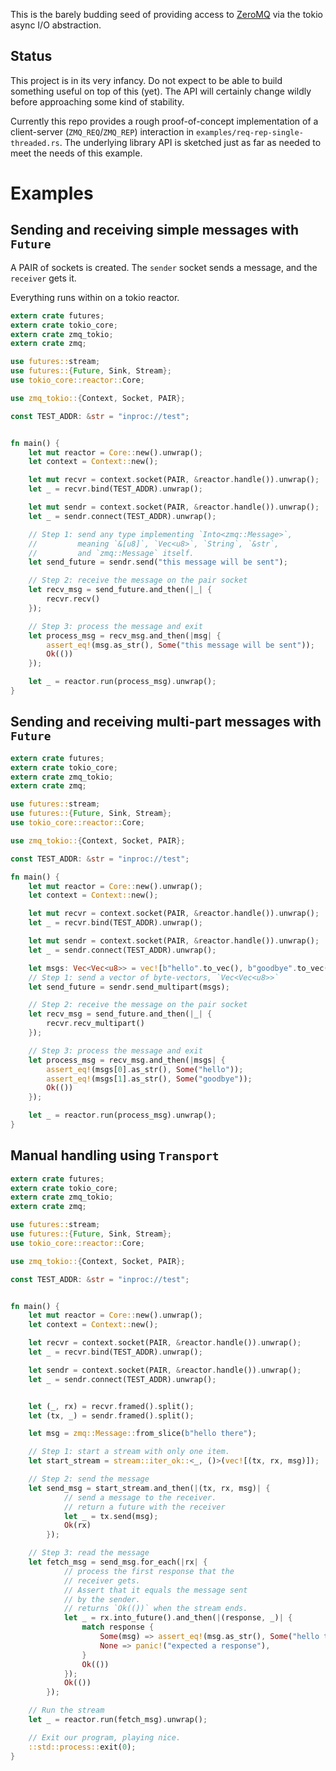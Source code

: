 This is the barely budding seed of providing access to
[ZeroMQ](http://zeromq.org/) via the tokio async I/O abstraction.

Status
------

This project is in its very infancy. Do not expect to be able to build
something useful on top of this (yet). The API will certainly change
wildly before approaching some kind of stability.

Currently this repo provides a rough proof-of-concept implementation
of a client-server (`ZMQ_REQ`/`ZMQ_REP`) interaction in
`examples/req-rep-single-threaded.rs`. The underlying library API is
sketched just as far as needed to meet the needs of this example.

# Examples

## Sending and receiving simple messages with `Future`

A PAIR of sockets is created. The `sender` socket sends
a message, and the `receiver` gets it.

Everything runs within on a tokio reactor.

```rust
extern crate futures;
extern crate tokio_core;
extern crate zmq_tokio;
extern crate zmq;

use futures::stream;
use futures::{Future, Sink, Stream};
use tokio_core::reactor::Core;

use zmq_tokio::{Context, Socket, PAIR};

const TEST_ADDR: &str = "inproc://test";


fn main() {
    let mut reactor = Core::new().unwrap();
    let context = Context::new();

    let mut recvr = context.socket(PAIR, &reactor.handle()).unwrap();
    let _ = recvr.bind(TEST_ADDR).unwrap();

    let mut sendr = context.socket(PAIR, &reactor.handle()).unwrap();
    let _ = sendr.connect(TEST_ADDR).unwrap();

    // Step 1: send any type implementing `Into<zmq::Message>`,
    //         meaning `&[u8]`, `Vec<u8>`, `String`, `&str`,
    //         and `zmq::Message` itself.
    let send_future = sendr.send("this message will be sent");

    // Step 2: receive the message on the pair socket
    let recv_msg = send_future.and_then(|_| {
        recvr.recv()
    });

    // Step 3: process the message and exit
    let process_msg = recv_msg.and_then(|msg| {
        assert_eq!(msg.as_str(), Some("this message will be sent"));
        Ok(())
    });

    let _ = reactor.run(process_msg).unwrap();
}
```

## Sending and receiving multi-part messages with `Future`

```rust
extern crate futures;
extern crate tokio_core;
extern crate zmq_tokio;
extern crate zmq;

use futures::stream;
use futures::{Future, Sink, Stream};
use tokio_core::reactor::Core;

use zmq_tokio::{Context, Socket, PAIR};

const TEST_ADDR: &str = "inproc://test";

fn main() {
    let mut reactor = Core::new().unwrap();
    let context = Context::new();

    let mut recvr = context.socket(PAIR, &reactor.handle()).unwrap();
    let _ = recvr.bind(TEST_ADDR).unwrap();

    let mut sendr = context.socket(PAIR, &reactor.handle()).unwrap();
    let _ = sendr.connect(TEST_ADDR).unwrap();

    let msgs: Vec<Vec<u8>> = vec![b"hello".to_vec(), b"goodbye".to_vec()];
    // Step 1: send a vector of byte-vectors, `Vec<Vec<u8>>`
    let send_future = sendr.send_multipart(msgs);

    // Step 2: receive the message on the pair socket
    let recv_msg = send_future.and_then(|_| {
        recvr.recv_multipart()
    });

    // Step 3: process the message and exit
    let process_msg = recv_msg.and_then(|msgs| {
        assert_eq!(msgs[0].as_str(), Some("hello"));
        assert_eq!(msgs[1].as_str(), Some("goodbye"));
        Ok(())
    });

    let _ = reactor.run(process_msg).unwrap();
}
```

## Manual handling using `Transport`

```rust
extern crate futures;
extern crate tokio_core;
extern crate zmq_tokio;
extern crate zmq;

use futures::stream;
use futures::{Future, Sink, Stream};
use tokio_core::reactor::Core;

use zmq_tokio::{Context, Socket, PAIR};

const TEST_ADDR: &str = "inproc://test";


fn main() {
    let mut reactor = Core::new().unwrap();
    let context = Context::new();

    let recvr = context.socket(PAIR, &reactor.handle()).unwrap();
    let _ = recvr.bind(TEST_ADDR).unwrap();

    let sendr = context.socket(PAIR, &reactor.handle()).unwrap();
    let _ = sendr.connect(TEST_ADDR).unwrap();


    let (_, rx) = recvr.framed().split();
    let (tx, _) = sendr.framed().split();

    let msg = zmq::Message::from_slice(b"hello there");

    // Step 1: start a stream with only one item.
    let start_stream = stream::iter_ok::<_, ()>(vec![(tx, rx, msg)]);

    // Step 2: send the message
    let send_msg = start_stream.and_then(|(tx, rx, msg)| {
            // send a message to the receiver.
            // return a future with the receiver
            let _ = tx.send(msg);
            Ok(rx)
        });

    // Step 3: read the message
    let fetch_msg = send_msg.for_each(|rx| {
            // process the first response that the
            // receiver gets.
            // Assert that it equals the message sent
            // by the sender.
            // returns `Ok(())` when the stream ends.
            let _ = rx.into_future().and_then(|(response, _)| {
                match response {
                    Some(msg) => assert_eq!(msg.as_str(), Some("hello there")),
                    None => panic!("expected a response"),
                }
                Ok(())
            });
            Ok(())
        });

    // Run the stream
    let _ = reactor.run(fetch_msg).unwrap();

    // Exit our program, playing nice.
    ::std::process::exit(0);
}
```

